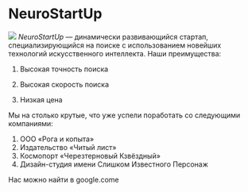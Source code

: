 # NeuroStartUp
![](https://netology-code.github.io/git-homework/introduction/assets/logo.png)
*NeuroStartUp* — динамически развивающийся стартап, специализирующийся на поиске с использованием новейших технологий искусственного интеллекта.
Наши преимущества:

1.  Высокая точность поиска

2. Высокая скорость поиска

3. Низкая цена



Мы на столько крутые, что уже успели поработать со следующими компаниями:


1. ООО «Рога и копыта»
2. Издательство «Читый лист»
3. Космопорт «Черезтерновый Кзвёздный»
4. Дизайн-студия имени Слишком Известного Персонаж

Нас можно найти в google.come

